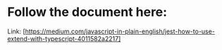 # Follow the document here:

Link: [https://medium.com/javascript-in-plain-english/jest-how-to-use-extend-with-typescript-4011582a2217]